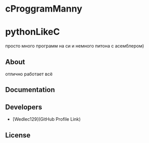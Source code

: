 # cProggramManny

# pythonLikeC


просто много программ на си и немного питона с асемблером)







## About

отлично работает всё

## Documentation



## Developers

- [Wedlec129](GitHub Profile Link)

## License

